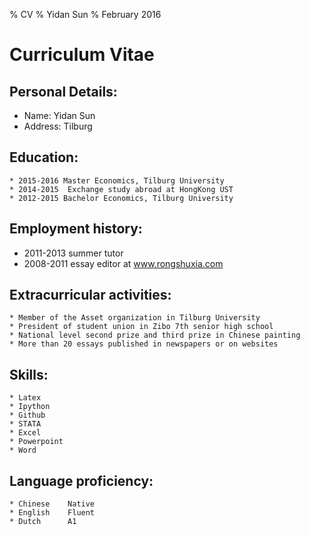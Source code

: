 % CV
% Yidan Sun 
% February 2016

Curriculum Vitae
=======
## Personal Details:
  * Name: Yidan Sun
  * Address: Tilburg

## Education:
    * 2015-2016	Master Economics, Tilburg University 
    * 2014-2015  Exchange study abroad at HongKong UST
    * 2012-2015 Bachelor Economics, Tilburg University

## Employment history:
* 2011-2013  summer tutor
* 2008-2011  essay editor at www.rongshuxia.com

## Extracurricular activities:
    * Member of the Asset organization in Tilburg University 
    * President of student union in Zibo 7th senior high school 
    * National level second prize and third prize in Chinese painting 
    * More than 20 essays published in newspapers or on websites
## Skills:
    * Latex
    * Ipython
    * Github
    * STATA
    * Excel
    * Powerpoint
    * Word

## Language proficiency:
    * Chinese    Native
    * English    Fluent
    * Dutch      A1



